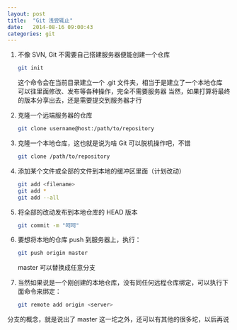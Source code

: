 ```yaml
---
layout: post
title:  "Git 浅尝辄止"
date:   2014-08-16 09:00:43
categories: git
---
```


1.  不像 SVN, Git 不需要自己搭建服务器便能创建一个仓库

    ```bash
    git init
    ```
    这个命令会在当前目录建立一个 .git 文件夹，相当于是建立了一个本地仓库
    可以往里面修改、发布等各种操作，完全不需要服务器
    当然，如果打算将最终的版本分享出去，还是需要提交到服务器才行

2.  克隆一个远端服务器的仓库

    ```bash
    git clone username@host:/path/to/repository
    ```

3.  克隆一个本地仓库，这也就是说为啥 Git 可以脱机操作吧，不错

    ```bash
    git clone /path/to/repository
    ```

4.  添加某个文件或全部的文件到本地的缓冲区里面（计划改动）

    ```bash
    git add <filename>
    git add *
    git add --all
    ```

5.  将全部的改动发布到本地仓库的 HEAD 版本

    ```bash
    git commit -m "呵呵"
    ```

6. 要想将本地的仓库 push 到服务器上，执行：

    ```bash
    git push origin master
    ```
    master 可以替换成任意分支

7.  当然如果说是一个刚创建的本地仓库，没有同任何远程仓库绑定，可以执行下面命令来绑定：

    ```bash
    git remote add origin <server>
    ```

分支的概念，就是说出了 master 这一坨之外，还可以有其他的很多坨，以后再说

[jekyll-gh]: https://github.com/jekyll/jekyll
[jekyll]:    http://jekyllrb.com

